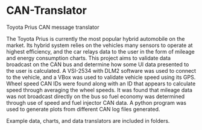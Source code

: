 # CAN-Translator
 Toyota Prius CAN message translator
 
 The Toyota Prius is currently the most popular hybrid automobile on the market. Its hybrid system relies on the vehicles many sensors to operate at highest efficiency, and the car relays data to the user in the form of mileage and energy consumption charts. This project aims to validate data broadcast on the CAN bus and determine how some UI data presented to the user is calculated. A VSI-2534 with DLM2 software was used to connect to the vehicle, and a VBox was used to validate vehicle speed using its GPS. Wheel speed CAN IDs were found along with an ID that appears to calculate speed through averaging the wheel speeds. It was found that mileage data was not broadcast directly on the bus so fuel economy was determined through use of speed and fuel injector CAN data. A python program was used to generate plots from different CAN log files generated.
 
 Example data, charts, and data translators are included in folders.
